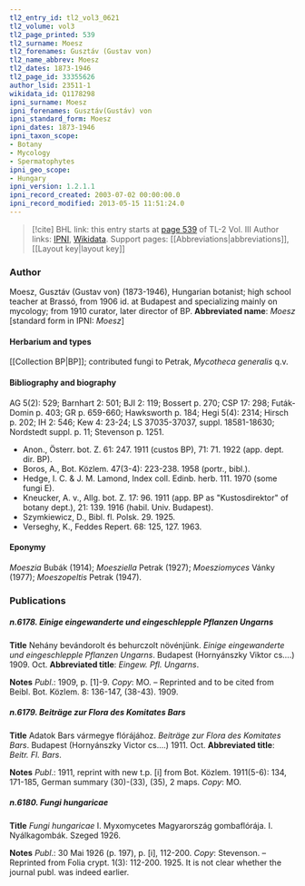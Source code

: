 ```yaml
---
tl2_entry_id: tl2_vol3_0621
tl2_volume: vol3
tl2_page_printed: 539
tl2_surname: Moesz
tl2_forenames: Gusztáv (Gustav von)
tl2_name_abbrev: Moesz
tl2_dates: 1873-1946
tl2_page_id: 33355626
author_lsid: 23511-1
wikidata_id: Q1178298
ipni_surname: Moesz
ipni_forenames: Gusztáv(Gustáv) von
ipni_standard_form: Moesz
ipni_dates: 1873-1946
ipni_taxon_scope: 
- Botany
- Mycology
- Spermatophytes
ipni_geo_scope: 
- Hungary
ipni_version: 1.2.1.1
ipni_record_created: 2003-07-02 00:00:00.0
ipni_record_modified: 2013-05-15 11:51:24.0
---
```


> [!cite] BHL link: this entry starts at [page 539](https://www.biodiversitylibrary.org/page/33355626) of TL-2 Vol. III
> Author links: [IPNI](https://www.ipni.org/a/23511-1), [Wikidata](https://www.wikidata.org/wiki/Q1178298). Support pages: [[Abbreviations|abbreviations]], [[Layout key|layout key]]

### Author

Moesz, Gusztáv (Gustav von) (1873-1946), Hungarian botanist; high school teacher at Brassó, from 1906 id. at Budapest and specializing mainly on mycology; from 1910 curator, later director of BP. 
**Abbreviated name**: *Moesz* \[standard form in IPNI: *Moesz*\]

#### Herbarium and types

[[Collection BP|BP]]; contributed fungi to Petrak, *Mycotheca generalis* q.v.

#### Bibliography and biography

AG 5(2): 529; Barnhart 2: 501; BJI 2: 119; Bossert p. 270; CSP 17: 298; Futák-Domin p. 403; GR p. 659-660; Hawksworth p. 184; Hegi 5(4): 2314; Hirsch p. 202; IH 2: 546; Kew 4: 23-24; LS 37035-37037, suppl. 18581-18630; Nordstedt suppl. p. 11; Stevenson p. 1251.
- Anon., Österr. bot. Z. 61: 247. 1911 (custos BP), 71: 71. 1922 (app. dept. dir. BP).
- Boros, A., Bot. Közlem. 47(3-4): 223-238. 1958 (portr., bibl.).
- Hedge, I. C. & J. M. Lamond, Index coll. Edinb. herb. 111. 1970 (some fungi E).
- Kneucker, A. v., Allg. bot. Z. 17: 96. 1911 (app. BP as "Kustosdirektor" of botany dept.), 21: 139. 1916 (habil. Univ. Budapest).
- Szymkiewicz, D., Bibl. fl. Polsk. 29. 1925.
- Verseghy, K., Feddes Repert. 68: 125, 127. 1963.

#### Eponymy

*Moeszia* Bubák (1914); *Moesziella* Petrak (1927); *Moesziomyces* Vánky (1977); *Moeszopeltis* Petrak (1947).

### Publications

##### n.6178. Einige eingewanderte und eingeschlepple Pflanzen Ungarns

**Title**
Nehány bevándorolt és behurczolt növénjünk. *Einige eingewanderte und eingeschlepple Pflanzen Ungarns*. Budapest (Hornyánszky Viktor cs....) 1909. Oct.
**Abbreviated title**: *Eingew. Pfl. Ungarns*.

**Notes**
*Publ*.: 1909, p. \[1\]-9. *Copy*: MO. – Reprinted and to be cited from Beibl. Bot. Közlem. 8: 136-147, (38-43). 1909.

##### n.6179. Beiträge zur Flora des Komitates Bars

**Title**
Adatok Bars vármegye flórájához. *Beiträge zur Flora des Komitates Bars*. Budapest (Hornyánszky Victor cs....) 1911. Oct.
**Abbreviated title**: *Beitr. Fl. Bars*.

**Notes**
*Publ*.: 1911, reprint with new t.p. \[i\] from Bot. Közlem. 1911(5-6): 134, 171-185, German summary (30)-(33), (35), 2 maps. *Copy*: MO.

##### n.6180. Fungi hungaricae

**Title**
*Fungi hungaricae* I. Myxomycetes Magyarország gombaflórája. I. Nyálkagombák. Szeged 1926.

**Notes**
*Publ*.: 30 Mai 1926 (p. 197), p. \[i\], 112-200. *Copy*: Stevenson. – Reprinted from Folia crypt. 1(3): 112-200. 1925. It is not clear whether the journal publ. was indeed earlier.

